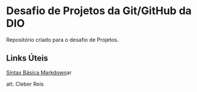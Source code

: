 
# Desafio de Projetos da Git/GitHub da DIO
Repositório criado para o desafio de Projetos.
## Links Úteis

[Sintax Básica Markdown](https://www.markdownguide.org/basic-syntax/)ar

att. Cleber Reis
